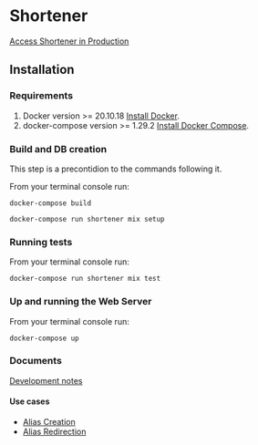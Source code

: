 # Shortener

[Access Shortener in Production](https://young-star-6466.fly.dev/)

## Installation

### Requirements

1. Docker version >= 20.10.18 [Install Docker](https://docs.docker.com/engine/install/).
2. docker-compose version >= 1.29.2 [Install Docker Compose](https://https://docs.docker.com/compose/install/).

### Build and DB creation

This step is a precontidion to the commands following it.

From your terminal console run:

```shell=
docker-compose build
```

```shell=
docker-compose run shortener mix setup
```

### Running tests

From your terminal console run:

```shell=
docker-compose run shortener mix test
```

### Up and running the Web Server

From your terminal console run:

```shell=
docker-compose up
```

### Documents

[Development notes](docs/notes.txt)

#### Use cases

- [Alias Creation](docs/use_cases/alias_creation.md)
- [Alias Redirection](docs/use_cases/alias_redirection.md)

